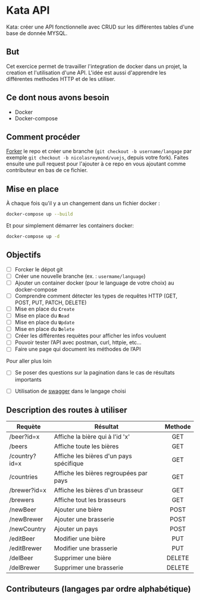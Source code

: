 # Kata API
Kata: créer une API fonctionnelle avec CRUD sur les différentes tables d'une base de donnée MYSQL.

## But
Cet exercice permet de travailler l'integration de docker dans un projet, la creation et l'utilisation d'une API.
L'idée est aussi d'apprendre les différentes methodes HTTP et de les utiliser.

## Ce dont nous avons besoin
- Docker
- Docker-compose

## Comment procéder
[Forker](https://github.com/epfl-dojo/kata-fleche/#fork-destination-box) le repo et créer une branche (`git checkout -b username/langage` par exemple `git checkout -b nicolasreymond/vuejs`, depuis votre fork). Faites ensuite une pull request pour l'ajouter à ce repo en vous ajoutant comme contributeur en bas de ce fichier.

## Mise en place
À chaque fois qu'il y a un changement dans un fichier docker :
```bash
docker-compose up --build
```
Et pour simplement démarrer les containers docker:
```bash
docker-compose up -d
```

## Objectifs
- [ ]  Forcker le dépot git
- [ ]  Créer une nouvelle branche (ex. : `usermame/language`)
- [ ]  Ajouter un container docker (pour le language de votre choix) au docker-compose
- [ ] Comprendre comment détecter les types de requêtes HTTP (GET, POST, PUT, PATCH, DELETE)
- [ ]  Mise en place du **`C`**`reate`
- [ ]  Mise en place du **`R`**`ead`
- [ ]  Mise en place du **`U`**`pdate`
- [ ]  Mise en place du **`D`**`elete`
- [ ]  Créer les différentes requètes pour afficher les infos vouluent
- [ ]  Pouvoir tester l’API avec postman, curl, httpie, etc…
- [ ] Faire une page qui document les méthodes de l’API

Pour aller plus loin
- [ ] Se poser des questions sur la pagination dans le cas de résultats importants
- [ ] Utilisation de [swagger](https://swagger.io/tools/open-source/open-source-integrations/) dans le langage choisi


## Description des routes à utiliser

|Requète      |Résultat                               |Methode   |  
|-------------|---------------------------------------|:--------:|
|/beer?id=x   |Affiche la bière qui à l'id 'x'        |  GET     |
|/beers       |Affiche toute les bières               |  GET     |
|/country?id=x|Affiche les bières d'un pays spécifique|  GET     |
|/countries   |Affiche les bières regroupées par pays |  GET     |
|/brewer?id=x |Affiche les bières d'un brasseur       |  GET     |
|/brewers     |Affiche tout les brasseurs             |  GET     |
|/newBeer     |Ajouter une bière                      |  POST    |
|/newBrewer   |Ajouter une brasserie                  |  POST    |
|/newCountry  |Ajouter un pays                        |  POST    |
|/editBeer    |Modifier une bière                     |  PUT     |
|/editBrewer  |Modifier une brasserie                 |  PUT     |
|/delBeer     |Supprimer une bière                    |  DELETE  |
|/delBrewer   |Supprimer une brasserie                |  DELETE  |

## Contributeurs (langages par ordre alphabétique)
